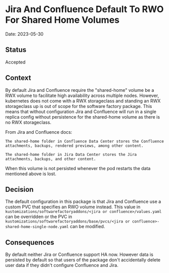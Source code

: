 # Jira And Confluence Default To RWO For Shared Home Volumes

Date: 2023-05-30

## Status

Accepted

## Context

By default Jira and Confluence require the "shared-home" volume be a RWX volume to facilitate high availability across multiple nodes. However, kubernetes does not come with a RWX storageclass and standing an RWX storageclass up is out of scope for the software factory package. This means that without configuration Jira and Confluence will run in a single replica config without persistence for the shared-home volume as there is no RWX storageclass.

From Jira and Confluence docs:

```
The shared-home folder in Confluence Data Center stores the Confluence attachments, backups, rendered previews, among other content.
```

```
The shared-home folder in Jira Data Center stores the Jira attachments, backups, and other content. 
```

When this volume is not persisted whenever the pod restarts the data mentioned above is lost.

## Decision

The default configuration in this package is that Jira and Confluence use a custom PVC that specifies an RWO volume instead. This value in `kustomizations/softwarefactoryaddons/<jira or confluence>/values.yaml` can be overridden or the PVC in `kustomizations/softwarefactoryaddons/base/pvcs/<jira or confluence>-shared-home-single-node.yaml` can be modified.

## Consequences

By default neither Jira or Confluence support HA now. However data is persisted by default so that users of the package don't accidentally delete user data if they didn't configure Confluence and Jira.
